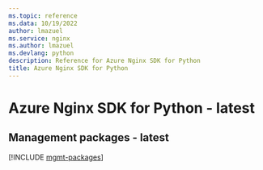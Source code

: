 ```yaml
---
ms.topic: reference
ms.data: 10/19/2022
author: lmazuel
ms.service: nginx
ms.author: lmazuel
ms.devlang: python
description: Reference for Azure Nginx SDK for Python
title: Azure Nginx SDK for Python
---
```

# Azure Nginx SDK for Python - latest

## Management packages - latest
[!INCLUDE [mgmt-packages](nginx-mgmt-index.md)]
